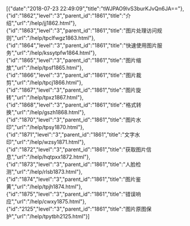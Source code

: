 [{"date":"2018-07-23 22:49:09","title":"tWJPAO9lvS3burKJvQn6JA=="},{"id":"1862","level":"3","parent_id":"1861","title":"介绍","url":"/help/jj1862.html"},{"id":"1863","level":"3","parent_id":"1861","title":"图片处理访问规则","url":"/help/tpclfwgz1863.html"},{"id":"1864","level":"3","parent_id":"1861","title":"快速使用图片服务","url":"/help/kssytpfw1864.html"},{"id":"1865","level":"3","parent_id":"1861","title":"图片缩放","url":"/help/tpsf1865.html"},{"id":"1866","level":"3","parent_id":"1861","title":"图片裁剪","url":"/help/tpcj1866.html"},{"id":"1867","level":"3","parent_id":"1861","title":"图片旋转","url":"/help/tpxz1867.html"},{"id":"1868","level":"3","parent_id":"1861","title":"格式转换","url":"/help/gszh1868.html"},{"id":"1870","level":"3","parent_id":"1861","title":"图片水印","url":"/help/tpsy1870.html"},{"id":"1871","level":"3","parent_id":"1861","title":"文字水印","url":"/help/wzsy1871.html"},{"id":"1872","level":"3","parent_id":"1861","title":"获取图片信息","url":"/help/hqtpxx1872.html"},{"id":"1873","level":"3","parent_id":"1861","title":"人脸检测","url":"/help/rlsb1873.html"},{"id":"1874","level":"3","parent_id":"1861","title":"图片鉴黄","url":"/help/tpjh1874.html"},{"id":"1875","level":"3","parent_id":"1861","title":"错误响应","url":"/help/cwxy1875.html"},{"id":"2125","level":"3","parent_id":"1861","title":"图片原图保护","url":"/help/tpytbh2125.html"}]